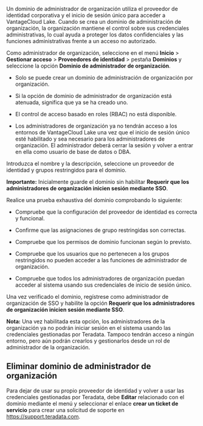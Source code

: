 Un dominio de administrador de organización utiliza el proveedor de identidad corporativa y el inicio de sesión único para acceder a VantageCloud Lake. Cuando se crea un dominio de administración de organización, la organización mantiene el control sobre sus credenciales administrativas, lo cual ayuda a proteger los datos confidenciales y las funciones administrativas frente a un acceso no autorizado.

Como administrador de organización, seleccione en el menú **Inicio** \> **Gestionar acceso** \> **Proveedores de identidad** \> pestaña **Dominios** y seleccione la opción **Dominio de administrador de organización**.

-   Solo se puede crear un dominio de administración de organización por organización.

-   Si la opción de dominio de administrador de organización está atenuada, significa que ya se ha creado uno.

-   El control de acceso basado en roles (RBAC) no está disponible.

-   Los administradores de organización ya no tendrán acceso a los entornos de VantageCloud Lake una vez que el inicio de sesión único esté habilitado y sea necesario para los administradores de organización. El administrador deberá cerrar la sesión y volver a entrar en ella como usuario de base de datos o DBA.

Introduzca el nombre y la descripción, seleccione un proveedor de identidad y grupos restringidos para el dominio.

**Importante:** Inicialmente guarde el dominio sin habilitar **Requerir que los administradores de organización inicien sesión mediante SSO**.

Realice una prueba exhaustiva del dominio comprobando lo siguiente:

-   Compruebe que la configuración del proveedor de identidad es correcta y funcional.

-   Confirme que las asignaciones de grupo restringidas son correctas.

-   Compruebe que los permisos de dominio funcionan según lo previsto.

-   Compruebe que los usuarios que no pertenecen a los grupos restringidos no pueden acceder a las funciones de administrador de organización.

-   Compruebe que todos los administradores de organización puedan acceder al sistema usando sus credenciales de inicio de sesión único.

Una vez verificado el dominio, regístrese como administrador de organización de SSO y habilite la opción **Requerir que los administradores de organización inicien sesión mediante SSO**.

**Nota:** Una vez habilitada esta opción, los administradores de la organización ya no podrán iniciar sesión en el sistema usando las credenciales gestionadas por Teradata. Tampoco tendrán acceso a ningún entorno, pero aún podrán crearlos y gestionarlos desde un rol de administrador de la organización.

Eliminar dominio de administrador de organización
-------------------------------------------------

Para dejar de usar su propio proveedor de identidad y volver a usar las credenciales gestionadas por Teradata, debe **Editar** relacionado con el dominio mediante el menú y seleccionar el enlace **crear un ticket de servicio** para crear una solicitud de soporte en <https://support.teradata.com>.
